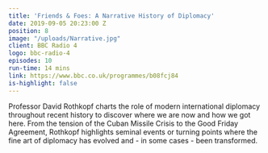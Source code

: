 ```yaml
---
title: 'Friends & Foes: A Narrative History of Diplomacy'
date: 2019-09-05 20:23:00 Z
position: 8
image: "/uploads/Narrative.jpg"
client: BBC Radio 4
logo: bbc-radio-4
episodes: 10
run-time: 14 mins
link: https://www.bbc.co.uk/programmes/b08fcj84
is-highlight: false
---
```


Professor David Rothkopf charts the role of modern international diplomacy throughout recent history to discover where we are now and how we got here. From the tension of the Cuban Missile Crisis to the Good Friday Agreement, Rothkopf highlights seminal events or turning points where the fine art of diplomacy has evolved and - in some cases - been transformed.